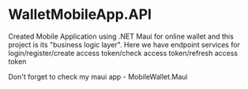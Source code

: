 # WalletMobileApp.API

Created Mobile Application using .NET Maui for online wallet and this project is its "business logic layer".
Here we have endpoint services for login/register/create access token/check access token/refresh access token

Don't forget to check my maui app - MobileWallet.Maui
